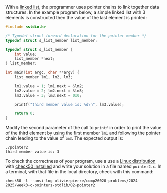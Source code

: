 With a [linked list](https://en.wikipedia.org/wiki/Linked_list), the programmer uses pointer chains to link together data structures.
In the example program below, a simple linked list with 3 elements is constructed then the value of the last element is printed:

```c
#include <stdio.h>

/* Typedef struct forward declaration for the pointer member */
typedef struct s_list_member list_member;

typedef struct s_list_member {
    int value;
    list_member *next;
} list_member;

int main(int argc, char **argv) {
    list_member lm1, lm2, lm3;

    lm1.value = 1; lm1.next = &lm2;
    lm2.value = 2; lm2.next = &lm3;
    lm3.value = 3; lm3.next = 0x0;

    printf("third member value is: %d\n", lm3.value);

    return 0;
}
```

Modify the second parameter of the call to `printf` in order to print the value of the third element by using the first member `lm1` and following the pointer chain leading to the value of `lm3`. The expected output is:

```shell
./pointer2
third member value is: 3
```

To check the correctness of your program, use a use a [Linux distribution](https://github.com/olivierpierre/comp26020-devcontainer) with [check50 installed](exercise-set-1.html#installing-check50) and write your solution in a file named `pointer2.c`.
In a terminal, with that file in the local directory, check with this command:

```shell
check50 -l --ansi-log olivierpierre/comp26020-problems/2024-2025/week3-c-pointers-stdlib/02-pointer2
```